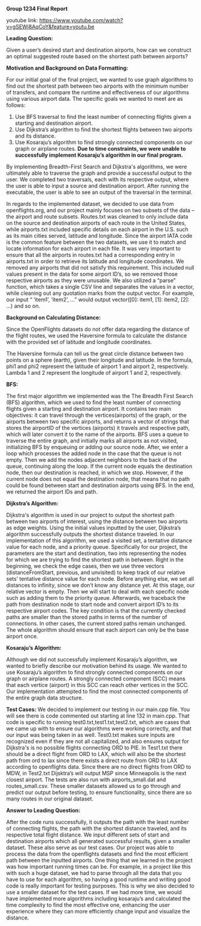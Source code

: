 **Group 1234 Final Report**

youtube link: https://www.youtube.com/watch?v=gSEWj8AqCoY&feature=youtu.be 

**Leading Question:**

Given a user’s desired start and destination airports, how can we construct an optimal suggested route based on the shortest path between airports? 

**Motivation and Background on Data Formatting:**

For our initial goal of the final project, we wanted to use graph algorithms to find out the shortest path between two airports with the minimum number of transfers, and compare the runtime and effectiveness of our algorithms using various airport data. 
The specific goals we wanted to meet are as follows:
1. Use BFS traversal to find the least number of connecting flights given a starting and destination airport.
2. Use Dijkstra’s algorithm to find the shortest flights between two airports and its distance.
3. Use Kosaraju’s algorithm to find strongly connected components on our graph or airplane routes. 
**Due to time constraints, we were unable to successfully implement Kosaraju’s algorithm in our final program.** 

By implementing Breadth-First Search and Dijkstra's algorithms, we were ultimately able to traverse the graph and provide a successful output to the user. We completed two traversals, each with its respective output, where the user is able to input a source and destination airport. After running the executable, the user is able to see an output of the traversal in the terminal.

In regards to the implemented dataset, we decided to use data from openflights.org, and our project mainly focuses on two subsets of the data – the airport and route subsets. Routes.txt was cleaned to only include data on the source and destination airports of each route in the United States, while airports.txt included specific details on each airport in the U.S. such as its main cities served, latitude and longitude. Since the airport IATA code is the common feature between the two datasets, we use it to match and locate information for each airport in each file. It was very important to ensure that all the airports in routes.txt had a corresponding entry in airports.txt in order to retrieve its latitude and longitude coordinates. We removed any airports that did not satisfy this requirement. This included null values present in the data for some airport ID’s, so we removed those respective airports as they were unusable. We also utilized a “parse” function, which takes a single CSV line and separates the values in a vector, while cleaning out any quotation marks from the output vector. For example, our input “ ‘item1’, ‘item2’, …” would output vector([0]: item1, [1]: item2, [2]: ...) and so on. 

**Background on Calculating Distance:**

Since the OpenFlights datasets do not offer data regarding the distance of the flight routes, we used the Haversine formula to calculate the distance with the provided set of latitude and longitude coordinates. 


The Haversine formula can tell us the great circle distance between two points on a sphere (earth), given their longitude and latitude. In the formula, phi1 and phi2 represent the latitude of airport 1 and airport 2, respectively. Lambda 1 and 2 represent the longitude of airport 1 and 2, respectively. 


**BFS:**

The first major algorithm we implemented was the The Breadth First Search (BFS) algorithm, which we used to find the least number of connecting flights given a starting and destination airport. It contains two main objectives: it can travel through the vertices(airports) of the graph, or the airports between two specific airports, and returns a vector of strings that stores the airportID of the vertices (airports) it travels and respective path, which will later convert it to the name of the airports. BFS uses a queue to traverse the entire graph, and initially marks all airports as not visited, initializing BFS by enqueuing or adding our source node. After, we enter a loop which processes the added node in the case that the queue is not empty. Then we add the nodes adjacent neighbors to the back of the queue, continuing along the loop. If the current node equals the destination node, then our destination is reached, in which we stop. However, if the current node does not equal the destination node, that means that no path could be found between start and destination airports using BFS. In the end, we returned the airport IDs and path. 


**Dijkstra’s Algorithm:**

Dijkstra's algorithm is used in our project to output the shortest path between two airports of interest, using the distance between two airports as edge weights. Using the initial values inputted by the user, Dijkstra’s algorithm successfully outputs the shortest distance traveled. In our implementation of this algorithm, we used a visited set, a tentative distance value for each node, and a priority queue. Specifically for our project, the parameters are the start and destination, two ints representing the nodes for which we are trying to find the shortest path in between. Right in the beginning, we check the edge cases, then we use three vectors (distanceFromStart, previous, and unvisited) to keep track of our relative sets’ tentative distance value for each node. Before anything else, we set all distances to infinity, since we don’t know any distance yet. At this stage, our relative vector is empty. Then we will start to deal with each specific node such as adding them to the priority queue. Afterwards, we traceback the path from destination node to start node and convert airport ID’s to its respective airport codes. 
The key condition is that the currently checked paths are smaller than the stored paths in terms of the number of connections. In other cases, the current stored paths remain unchanged. The whole algorithm should ensure that each airport can only be the base airport once.

**Kosaraju’s Algorithm:**

Although we did not successfully implement Kosaraju’s algorithm, we wanted to briefly describe our motivation behind its usage. We wanted to use Kosaraju’s algorithm to find strongly connected components on our graph or airplane routes. A strongly connected component (SCC) means that each vertice (airport) in this SCC can reach other vertices in the SCC. Our implementation attempted to find the most connected components of the entire graph data structure. 

**Test Cases:**
	We decided to implement our testing in our main.cpp file. You will see there is code commented out starting at line 132 in main.cpp. That code is specific to running test0.txt,test1.txt,test2.txt, which are cases that we came up with to ensure our algorithms were working correctly, and that our input was being taken in as well. Test0.txt makes sure inputs are recognized even if they are not all capitalized, and also ensures output for Dijkstra's is no possible flights connecting ORD to PIE.  In Test1.txt there should be a direct flight from ORD to LAX, which will also be the shortest path from ord to lax since there exists a direct route from ORD to LAX according to openflights data.  Since there are no direct flights from ORD to MDW, in Test2.txt Dijsktra’s will output MSP since Minneapolis is the next closest airport. The tests are also run with airports_small.dat and routes_small.csv. These smaller datasets allowed us to go through and predict our output before testing, to ensure functionality, since there are so many routes in our original dataset. 

**Answer to Leading Question:**

After the code runs successfully, it outputs the path with the least number of connecting flights, the path with the shortest distance traveled, and its respective total flight distance. We input different sets of start and destination airports which all generated successful results, given a smaller dataset. These also serve as our test cases. Our project was able to process the data from the openflights datasets and find the most efficient path between the inputted airports. 
	One thing that we learned in the project was how important running times can be. For example, in a project like this with such a huge dataset, we had to parse through all the data that you have to use for each algorithm, so having a good runtime and writing good code is really important for testing purposes. This is why we also decided to use a smaller dataset for the test cases. 
	If we had more time, we would have implemented more algorithms including kosaraju’s and calculated the time complexity to find the most effective one, enhancing the user experience where they can more efficiently change input and visualize the distance. 



